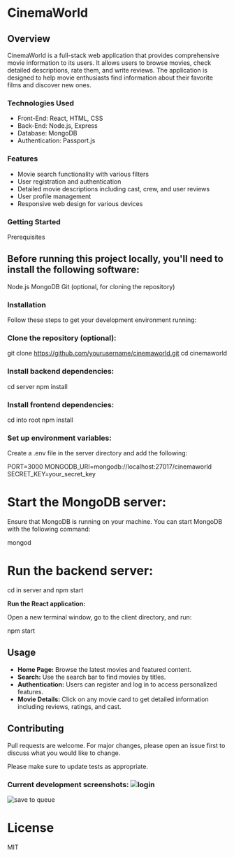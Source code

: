 # **CinemaWorld**


## **Overview**

CinemaWorld is a full-stack web application that provides comprehensive movie information to its users. It allows users to browse movies, check detailed descriptions, rate them, and write reviews. The application is designed to help movie enthusiasts find information about their favorite films and discover new ones.



### **Technologies Used**

- Front-End: React, HTML, CSS
- Back-End: Node.js, Express
- Database: MongoDB
- Authentication: Passport.js


### **Features**
- Movie search functionality with various filters
- User registration and authentication
- Detailed movie descriptions including cast, crew, and user reviews
- User profile management
- Responsive web design for various devices


### **Getting Started**
Prerequisites




## **Before running this project locally, you'll need to install the following software:**

Node.js
MongoDB
Git (optional, for cloning the repository)


### **Installation**
Follow these steps to get your development environment running:

### **Clone the repository (optional):**

git clone https://github.com/yourusername/cinemaworld.git
cd cinemaworld


### **Install backend dependencies:**

cd server
npm install

### **Install frontend dependencies:**

cd into root
npm install


### **Set up environment variables:**
Create a .env file in the server directory and add the following:

PORT=3000
MONGODB_URI=mongodb://localhost:27017/cinemaworld
SECRET_KEY=your_secret_key


# **Start the MongoDB server:**
Ensure that MongoDB is running on your machine. You can start MongoDB with the following command:

mongod


# **Run the backend server:**

cd in server and npm start

**Run the React application:**

Open a new terminal window, go to the client directory, and run:

npm start


## Usage

- **Home Page:** Browse the latest movies and featured content.
- **Search:** Use the search bar to find movies by titles.
- **Authentication:** Users can register and log in to access personalized features.
- **Movie Details:** Click on any movie card to get detailed information including reviews, ratings, and cast.

## **Contributing**
Pull requests are welcome. For major changes, please open an issue first to discuss what you would like to change.

Please make sure to update tests as appropriate.



### Current development screenshots: ![login](https://github.com/OsmanElias/Rowan-Capstone-2024/assets/93014594/2d13feb3-f513-48c0-9b8d-be1e9c93d6ba)
![save to queue](https://github.com/OsmanElias/Rowan-Capstone-2024/assets/93014594/a4963e27-98b2-4d00-a508-a90262573b51)







# **License**
MIT
